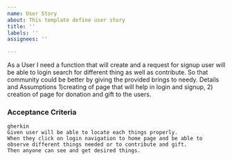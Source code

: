 ```yaml
---
name: User Story
about: This template define user story
title: ''
labels: ''
assignees: ''

---
```


As a User
I need a function that will create and a request for signup user will be able to login search for different thing as well as contribute.
So that community could be better by giving the provided brings to needy.
Details and Assumptions
   1)creating of page that will help in login and signup,
2) creation of page for donation and gift to the  users. 
### Acceptance Criteria
    gherkin
    Given user will be able to locate each things properly.
    When they click on login navigation to home page and be able to observe different things needed or to contribute and gift.
    Then anyone can see and get desired things.
